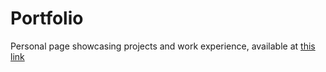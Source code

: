 # Portfolio
Personal page showcasing projects and work experience, available at [this link](https://d-asnaghi.github.io/Portfolio/)
